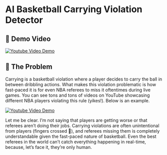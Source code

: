 # AI Basketball Carrying Violation Detector

## 🎥 Demo Video
[![Youtube Video Demo](https://img.youtube.com/vi/mvQu2lTTaBc/0.jpg)](https://www.youtube.com/watch?v=mvQu2lTTaBc)

## 🏀 The Problem
Carrying is a basketball violation where a player decides to carry the ball in between dribbling actions. What makes this violation problematic is how fast-paced it is for even NBA referees to miss it oftentimes during live games. You can see tons and tons of videos on YouTube showcasing different NBA players violating this rule (yikes!). Below is an example.

[![Youtube Video Demo](https://img.youtube.com/vi/ZuFaQ6vVEKc/0.jpg)](https://www.youtube.com/watch?v=ZuFaQ6vVEKc)

Let me be clear. I’m not saying that players are getting worse or that referees aren’t doing their jobs. Carrying violations are often unintentional from players (fingers crossed 🤞), and referees missing them is completely understandable given the fast-paced nature of basketball. Even the best referees in the world can’t catch everything happening in real-time, because, let’s face it, they’re only human.
